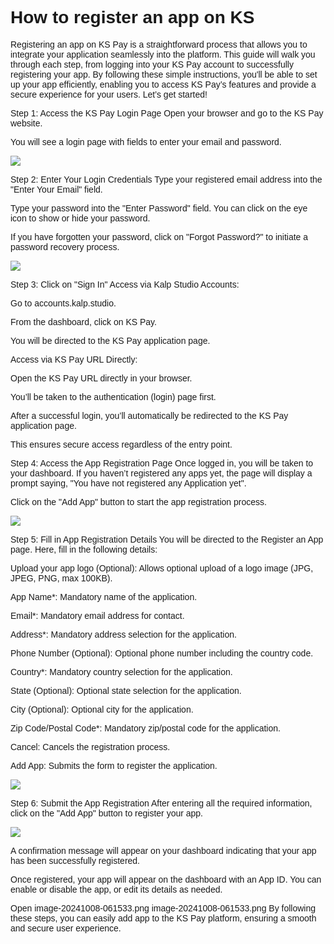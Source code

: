 <style>  body { font-family: "Source Sans 3", sans-serif!important; }</style>
<link href="https://fonts.googleapis.com/css2?family=Source+Sans+3:ital,wght@0,200..900;1,200..900&display=swap" rel="stylesheet">    
<link rel="stylesheet" href="https://fonts.googleapis.com/icon?family=Material+Icons">

# How to register an app on KS

Registering an app on KS Pay is a straightforward process that allows you to integrate your application seamlessly into the platform. This guide will walk you through each step, from logging into your KS Pay account to successfully registering your app. By following these simple instructions, you'll be able to set up your app efficiently, enabling you to access KS Pay’s features and provide a secure experience for your users. Let’s get started!

Step 1: Access the KS Pay Login Page
Open your browser and go to the KS Pay website.

You will see a login page with fields to enter your email and password.

![](https://docs-images-kalp-studio.s3.ap-south-1.amazonaws.com/KSPAYSTG/Reg+Comp/rc1.png)

Step 2: Enter Your Login Credentials
Type your registered email address into the "Enter Your Email" field.

Type your password into the "Enter Password" field. You can click on the eye icon to show or hide your password.

If you have forgotten your password, click on "Forgot Password?" to initiate a password recovery process.

![](https://docs-images-kalp-studio.s3.ap-south-1.amazonaws.com/KSPAYSTG/Reg+Comp/rc2.png)

Step 3: Click on "Sign In"
Access via Kalp Studio Accounts:

Go to accounts.kalp.studio.

From the dashboard, click on KS Pay.

You will be directed to the KS Pay application page.

Access via KS Pay URL Directly:

Open the KS Pay URL directly in your browser.

You’ll be taken to the authentication (login) page first.

After a successful login, you’ll automatically be redirected to the KS Pay application page.

This ensures secure access regardless of the entry point.

Step 4: Access the App Registration Page
Once logged in, you will be taken to your dashboard. If you haven’t registered any apps yet, the page will display a prompt saying, "You have not registered any Application yet".

Click on the "Add App" button to start the app registration process.

![](https://docs-images-kalp-studio.s3.ap-south-1.amazonaws.com/KSPAYSTG/Reg+Comp/rc3.png)

Step 5: Fill in App Registration Details
You will be directed to the Register an App page. Here, fill in the following details:

Upload your app logo (Optional): Allows optional upload of a logo image (JPG, JPEG, PNG, max 100KB).

App Name*: Mandatory name of the application.

Email*: Mandatory email address for contact.

Address*: Mandatory address selection for the application.

Phone Number (Optional): Optional phone number including the country code.

Country*: Mandatory country selection for the application.

State (Optional): Optional state selection for the application.

City (Optional): Optional city for the application.

Zip Code/Postal Code*: Mandatory zip/postal code for the application.

Cancel: Cancels the registration process.

Add App: Submits the form to register the application.

 

![](https://docs-images-kalp-studio.s3.ap-south-1.amazonaws.com/KSPAYSTG/Reg+Comp/rc4.png)
 

Step 6: Submit the App Registration
After entering all the required information, click on the "Add App" button to register your app.

 

![](https://docs-images-kalp-studio.s3.ap-south-1.amazonaws.com/KSPAYSTG/Reg+Comp/rc5.png)
 

A confirmation message will appear on your dashboard indicating that your app has been successfully registered.

Once registered, your app will appear on the dashboard with an App ID. You can enable or disable the app, or edit its details as needed.

Open image-20241008-061533.png
image-20241008-061533.png
By following these steps, you can easily add app to the KS Pay platform, ensuring a smooth and secure user experience.